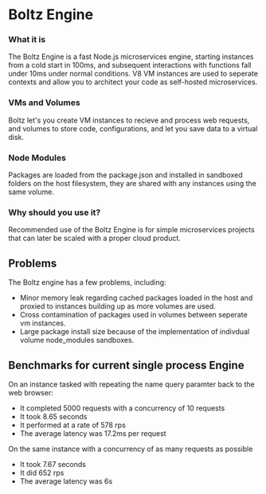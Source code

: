 # Boltz Engine

### What it is
The Boltz Engine is a fast Node.js microservices engine, starting instances from a cold start in 100ms, and subsequent interactions with functions fall under 10ms under normal conditions. V8 VM instances are used to seperate contexts and allow you to architect your code as self-hosted microservices.

### VMs and Volumes
Boltz let's you create VM instances to recieve and process web requests, and volumes to store code, configurations, and let you save data to a virtual disk.

### Node Modules
Packages are loaded from the package.json and installed in sandboxed folders on the host filesystem, they are shared
with any instances using the same volume.

### Why should you use it?

Recommended use of the Boltz Engine is for simple microservices projects that can later be scaled with a proper cloud product.

## Problems

The Boltz engine has a few problems, including:

- Minor memory leak regarding cached packages loaded in the host and proxied to instances building up as more volumes are used.
- Cross contamination of packages used in volumes between seperate vm instances.
- Large package install size because of the implementation of indivdual volume node_modules sandboxes.

## Benchmarks for current single process Engine

On an instance tasked with repeating the name query paramter back to the web browser:
  - It completed 5000 requests with a concurrency of 10 requests
  - It took 8.65 seconds
  - It performed at a rate of 578 rps
  - The average latency was 17.2ms per request

On the same instance with a concurrency of as many requests as possible
  - It took 7.67 seconds
  - It did 652 rps
  - The average latency was 6s